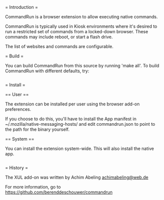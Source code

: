 = Introduction =

CommandRun is a browser extension to allow executing native commands.

CommandRun is typically used in Kiosk environments where it's desired
to run a restricted set of commands from a locked-down browser.  These
commands may include reboot, or start a flash drive.

The list of websites and commands are configurable.

= Build =

You can build CommandRun from this source by running 'make all'.  To build
CommandRun with different defaults, try:
```make PREFIX=/usr ALLOWED_COMMANDS=/usr/bin/reboot
```

= Install =

== User ==

The extension can be installed per user using the browser add-on preferences.

If you choose to do this, you'll have to install the App manifest in
~/.mozilla/native-messaging-hosts/ and edit commandrun.json to point to
the path for the binary yourself.

== System ==

You can install the extension system-wide.  This will also install
the native app.

```make install
```

= History =

The XUL add-on was written by Achim Abeling <achimabeling@web.de>

For more information, go to https://github.com/berenddeschouwer/commandrun
